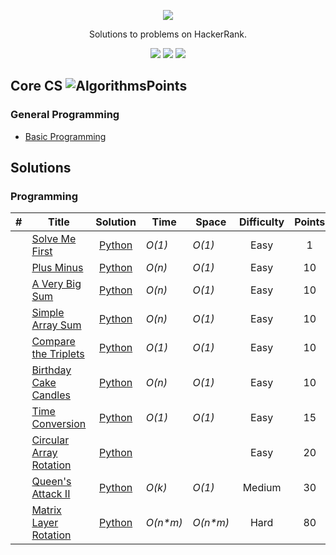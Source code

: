 [CopyrightLicense]:./license.md
<p align="center">
	<a href="https://www.hackerrank.com/SuiOni"><img src="http://gradsingames.com/wp-content/uploads/2015/12/title-hackerrank.jpg" ></a>
</p>
<p align="center">
    Solutions to problems on HackerRank.
</p>

<p align="center">
	<img src="https://img.shields.io/badge/Problems%20Solved-10-brightgreen.svg">
	<img src="https://img.shields.io/badge/Language-JS/Python-orange.svg">
	<img src="https://img.shields.io/badge/Latest%20Update-12/10/2020-brightgreen.svg">
</p>





## Core CS ![AlgorithmsPoints]
### General Programming
- [Basic Programming](./README_V2.md#programming)


## Solutions
### Programming
| #  | Title           |  Solution       |  Time           | Space           | Difficulty    | Points          | Note
-----|---------------- |:---------------:| --------------- | --------------- |:-------------:|:--------------:| -----
|  |[Solve Me First](https://www.hackerrank.com/challenges/solve-me-first)| [Python](./Algorithms/Warmup/Solve%20Me%20First/Solution.py) | _O(1)_ | _O(1)_| Easy | 1 | ||
|  |[Plus Minus](https://www.hackerrank.com/challenges/plus-minus)| [Python](./Algorithms/Warmup/Plus%20Minus/Solution.py) | _O(n)_ | _O(1)_ | Easy | 10 | ||
|  |[A Very Big Sum](https://www.hackerrank.com/challenges/a-very-big-sum)| [Python](./Algorithms/Warmup/A%20Very%20Big%20Sum/Solution.py) | _O(n)_ | _O(1)_ | Easy | 10 | ||
|  |[Simple Array Sum](https://www.hackerrank.com/challenges/simple-array-sum)| [Python](./Algorithms/Warmup/Simple%20Array%20Sum/Solution.py) | _O(n)_ | _O(1)_ | Easy | 10 | ||
|  |[Compare the Triplets](https://www.hackerrank.com/challenges/compare-the-triplets)| [Python](./Algorithms/Warmup/Compare%20the%20Triplets/Solution.py) | _O(1)_ | _O(1)_ | Easy | 10 | ||
|  |[Birthday Cake Candles](https://www.hackerrank.com/challenges/birthday-cake-candles)| [Python](./Algorithms/Warmup/Birthday%20Cake%20Candles/Solution.py) | _O(n)_ | _O(1)_ | Easy | 10 | ||
|  |[Time Conversion](https://www.hackerrank.com/challenges/time-conversion)| [Python](./Algorithms/Warmup/Time%20Conversion/Solution.py) | _O(1)_ | _O(1)_ | Easy | 15 | ||
|  |[Circular Array Rotation](https://www.hackerrank.com/challenges/circular-array-rotation)| [Python](./Algorithms/Implementation/Circular%20Array%20Rotation/Solution.py) |  | | Easy | 20| ||
|  |[Queen's Attack II](https://www.hackerrank.com/challenges/queens-attack-2)| [Python](./Algorithms/Implementation/Queen's%20Attack%20II/Solution.py) | _O(k)_ | _O(1)_ | Medium | 30| ||
|  |[Matrix Layer Rotation](https://www.hackerrank.com/challenges/matrix-rotation-algo)| [Python](./Algorithms/Implementation/Matrix%20Rotation%20Algo/Solution.py) | _O(n*m)_ | _O(n*m)_ | Hard | 80| ||




[HackerRank]:http://gradsingames.com/wp-content/uploads/2015/12/title-hackerrank.jpg

[Problems Solved]:https://img.shields.io/badge/Problems%20Solved-10-brightgreen.svg
[Language]:https://img.shields.io/badge/Language-JS/Python-orange.svg
[UpToDate]:https://img.shields.io/badge/Latest%20Update-n/a-lightgrey.svg

[AlgorithmsPercentile]:https://img.shields.io/badge/Percentile-n/a-brightgreen.svg
[MachineLearningPercentile]:https://img.shields.io/badge/Percentile-n/a-lightgrey.svg
[FunctionalLanguagesPercentile]:https://img.shields.io/badge/Percentile-n/a-lightgrey.svg

[AlgorithmsRank]:https://img.shields.io/badge/Rank-n/a-brightgreen.svg
[AlgorithmsPoints]:https://img.shields.io/badge/Points-n/a-brightgreen.svg

[DataStructuresRank]:https://img.shields.io/badge/Rank-n/a-red.svg
[DataStructuresPoints]:https://img.shields.io/badge/Points-n/a-red.svg

[MathematicsRank]:https://img.shields.io/badge/Rank-n/a-lightgrey.svg
[MathematicsPoints]:https://img.shields.io/badge/Points-n/a-lightgrey.svg

[PythonRank]:https://img.shields.io/badge/Rank-n/a-yellow.svg
[PythonPoints]:https://img.shields.io/badge/Points-n/a-yellow.svg
